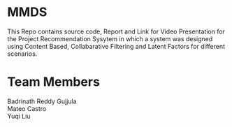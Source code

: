 # MMDS
This Repo contains source code, Report and Link for Video Presentation for the Project Recommendation Sysytem in which a system was designed using Content Based, Collabarative Filtering and Latent Factors for different scenarios.

# Team Members
Badrinath Reddy Gujjula <br />
Mateo Castro <br />
Yuqi Liu <br />
